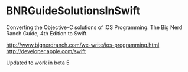 BNRGuideSolutionsInSwift
============

Converting the Objective-C solutions of iOS Programming: The Big Nerd Ranch Guide, 4th Edition to Swift.

http://www.bignerdranch.com/we-write/ios-programming.html<br/>
http://developer.apple.com/swift

Updated to work in beta 5
